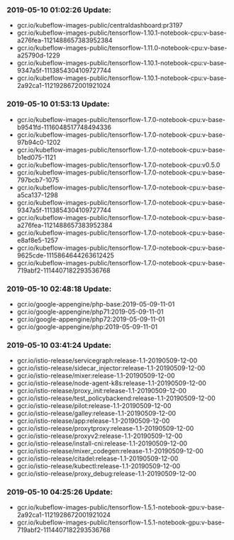 ### 2019-05-10 01:02:26 Update:

- gcr.io/kubeflow-images-public/centraldashboard:pr3197
- gcr.io/kubeflow-images-public/tensorflow-1.10.1-notebook-cpu:v-base-a276fea-1121488657383952384
- gcr.io/kubeflow-images-public/tensorflow-1.11.0-notebook-cpu:v-base-a25790d-1229
- gcr.io/kubeflow-images-public/tensorflow-1.10.1-notebook-cpu:v-base-9347a5f-1113854304109727744
- gcr.io/kubeflow-images-public/tensorflow-1.10.1-notebook-cpu:v-base-2a92ca1-1121928672001921024
### 2019-05-10 01:53:13 Update:

- gcr.io/kubeflow-images-public/tensorflow-1.7.0-notebook-cpu:v-base-b9541fd-1116048517748494336
- gcr.io/kubeflow-images-public/tensorflow-1.7.0-notebook-cpu:v-base-97b94c0-1202
- gcr.io/kubeflow-images-public/tensorflow-1.7.0-notebook-cpu:v-base-b1ed075-1121
- gcr.io/kubeflow-images-public/tensorflow-1.7.0-notebook-cpu:v0.5.0
- gcr.io/kubeflow-images-public/tensorflow-1.7.0-notebook-cpu:v-base-797bcb7-1075
- gcr.io/kubeflow-images-public/tensorflow-1.7.0-notebook-cpu:v-base-a5ca137-1298
- gcr.io/kubeflow-images-public/tensorflow-1.7.0-notebook-cpu:v-base-9347a5f-1113854304109727744
- gcr.io/kubeflow-images-public/tensorflow-1.7.0-notebook-cpu:v-base-a276fea-1121488657383952384
- gcr.io/kubeflow-images-public/tensorflow-1.7.0-notebook-cpu:v-base-e8af8e5-1257
- gcr.io/kubeflow-images-public/tensorflow-1.7.0-notebook-cpu:v-base-9625cde-1115864644263612425
- gcr.io/kubeflow-images-public/tensorflow-1.7.0-notebook-cpu:v-base-719abf2-1114407182293536768
### 2019-05-10 02:48:18 Update:

- gcr.io/google-appengine/php-base:2019-05-09-11-01
- gcr.io/google-appengine/php71:2019-05-09-11-01
- gcr.io/google-appengine/php72:2019-05-09-11-01
- gcr.io/google-appengine/php:2019-05-09-11-01
### 2019-05-10 03:41:24 Update:

- gcr.io/istio-release/servicegraph:release-1.1-20190509-12-00
- gcr.io/istio-release/sidecar_injector:release-1.1-20190509-12-00
- gcr.io/istio-release/mixer:release-1.1-20190509-12-00
- gcr.io/istio-release/node-agent-k8s:release-1.1-20190509-12-00
- gcr.io/istio-release/proxy_init:release-1.1-20190509-12-00
- gcr.io/istio-release/test_policybackend:release-1.1-20190509-12-00
- gcr.io/istio-release/pilot:release-1.1-20190509-12-00
- gcr.io/istio-release/galley:release-1.1-20190509-12-00
- gcr.io/istio-release/app:release-1.1-20190509-12-00
- gcr.io/istio-release/proxytproxy:release-1.1-20190509-12-00
- gcr.io/istio-release/proxyv2:release-1.1-20190509-12-00
- gcr.io/istio-release/install-cni:release-1.1-20190509-12-00
- gcr.io/istio-release/mixer_codegen:release-1.1-20190509-12-00
- gcr.io/istio-release/citadel:release-1.1-20190509-12-00
- gcr.io/istio-release/kubectl:release-1.1-20190509-12-00
- gcr.io/istio-release/proxy_debug:release-1.1-20190509-12-00
### 2019-05-10 04:25:26 Update:

- gcr.io/kubeflow-images-public/tensorflow-1.5.1-notebook-gpu:v-base-2a92ca1-1121928672001921024
- gcr.io/kubeflow-images-public/tensorflow-1.5.1-notebook-gpu:v-base-719abf2-1114407182293536768
